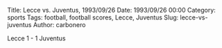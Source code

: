 Title: Lecce vs. Juventus, 1993/09/26
Date: 1993/09/26 00:00
Category: sports
Tags: football, football scores, Lecce, Juventus
Slug: lecce-vs-juventus
Author: carbonero


Lecce 1 - 1 Juventus

